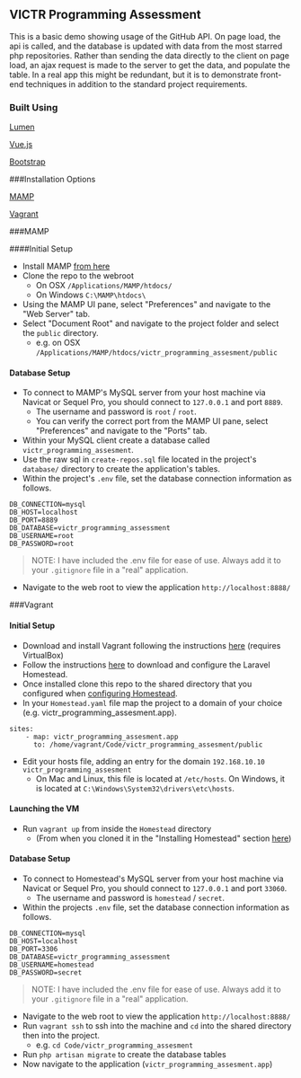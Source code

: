 ## VICTR Programming Assessment 

This is a basic demo showing usage of the GitHub API. On page load, the api is called, and the database is updated with data from the most starred php repositories. Rather than sending the data directly to the client on page load, an ajax request is made to the server to get the data, and populate the table. In a real app this might be redundant, but it is to demonstrate front-end techniques in addition to the standard project requirements.

### Built Using

[Lumen](http://lumen.laravel.com)

[Vue.js](http://vuejs.org/)

[Bootstrap](http://getbootstrap.com/)

###Installation Options

[MAMP](#mamp-heading)

[Vagrant](#vagrant-heading)

###MAMP<a name="mamp-heading"></a>

####Initial Setup
- Install MAMP [from here](https://www.mamp.info/en/downloads/)
- Clone the repo to the webroot 
	- On OSX `/Applications/MAMP/htdocs/`
	- On Windows `C:\MAMP\htdocs\`
- Using the MAMP UI pane, select "Preferences" and navigate to the "Web Server" tab.
- Select "Document Root" and navigate to the project folder and select the `public` directory.
	- e.g. on OSX `/Applications/MAMP/htdocs/victr_programming_assesment/public`

#### Database Setup
- To connect to MAMP's MySQL server from your host machine via Navicat or Sequel Pro, you should connect to `127.0.0.1` and port `8889`. 
	- The username and password is `root` / `root`.
	- You can verify the correct port from the MAMP UI pane, select "Preferences" and navigate to the "Ports" tab.
- Within your MySQL client create a database called `victr_programming_assesment`.
- Use the raw sql in `create-repos.sql` file located in the project's `database/` directory to create the application's tables.
- Within the project's `.env` file, set the database connection information as follows.

```
DB_CONNECTION=mysql
DB_HOST=localhost
DB_PORT=8889
DB_DATABASE=victr_programming_assessment
DB_USERNAME=root
DB_PASSWORD=root
```

> NOTE: I have included the .env file for ease of use. Always add it to your `.gitignore` file in a "real" application.

- Navigate to the web root to view the application `http://localhost:8888/`

###Vagrant<a name="vagrant-heading"></a>
#### Initial Setup
- Download and install Vagrant following the instructions [here](https://www.vagrantup.com/docs/installation/) (requires VirtualBox)
- Follow the instructions [here](https://laravel.com/docs/5.2/homestead) to download and configure the Laravel Homestead.
- Once installed clone this repo to the shared directory that you configured when [configuring Homestead](https://laravel.com/docs/5.2/homestead#configuring-homestead).
- In your `Homestead.yaml` file map the project to a domain of your choice (e.g. victr_programming_assesment.app).

```
sites:
    - map: victr_programming_assesment.app
      to: /home/vagrant/Code/victr_programming_assesment/public
```

- Edit your hosts file, adding an entry for the domain `192.168.10.10  victr_programming_assesment`
	- On Mac and Linux, this file is located at `/etc/hosts`. On Windows, it is located at `C:\Windows\System32\drivers\etc\hosts`.

#### Launching the VM

- Run `vagrant up` from inside the `Homestead` directory
	- (From when you cloned it in the "Installing Homestead" section [here](https://laravel.com/docs/5.2/homestead#first-steps))

#### Database Setup
- To connect to Homestead's MySQL server from your host machine via Navicat or Sequel Pro, you should connect to `127.0.0.1` and port `33060`. 
	- The username and password is `homestead` / `secret`.
- Within the projects `.env` file, set the database connection information as follows.
```
DB_CONNECTION=mysql
DB_HOST=localhost
DB_PORT=3306
DB_DATABASE=victr_programming_assessment
DB_USERNAME=homestead
DB_PASSWORD=secret
```
> NOTE: I have included the .env file for ease of use. Always add it to your `.gitignore` file in a "real" application.

- Navigate to the web root to view the application `http://localhost:8888/`
- Run `vagrant ssh` to ssh into the machine and `cd` into the shared directory then into the project.
	- e.g. `cd Code/victr_programming_assesment`
- Run `php artisan migrate` to create the database tables
- Now navigate to the application (`victr_programming_assesment.app`)
